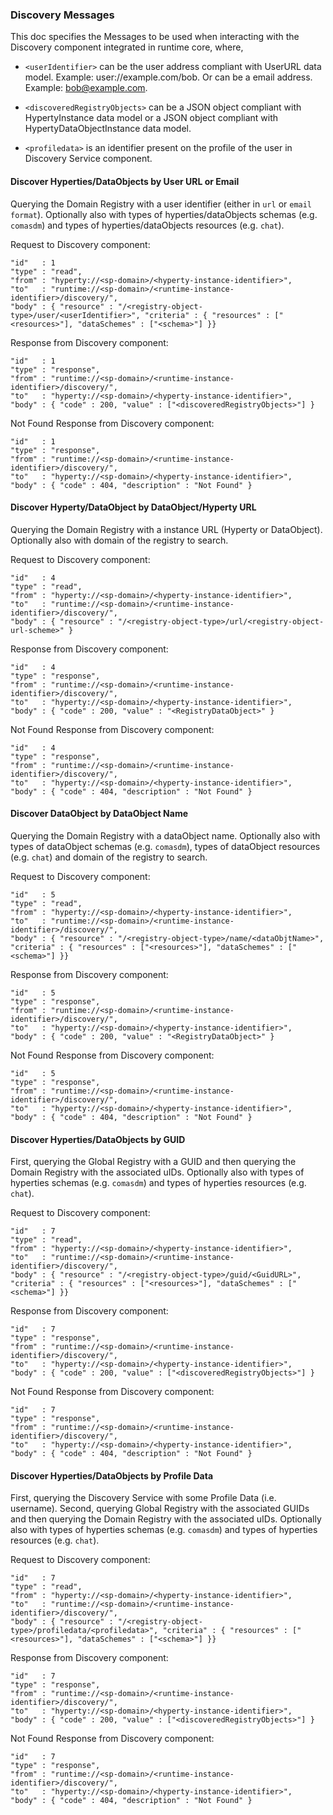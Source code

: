 ### Discovery Messages

This doc specifies the Messages to be used when interacting with the Discovery component integrated in runtime core, where,

* `<userIdentifier>` can be the user address compliant with UserURL data model. Example: user://example.com/bob. Or can be a email address. Example: bob@example.com.

* `<discoveredRegistryObjects>` can be a JSON object compliant with HypertyInstance data model or a JSON object compliant with HypertyDataObjectInstance data model.

* `<profiledata>` is an identifier present on the profile of the user in Discovery Service component.

#### Discover Hyperties/DataObjects by User URL or Email

Querying the Domain Registry with a user identifier (either in `url` or `email format`). Optionally also with types of hyperties/dataObjects schemas (e.g. `comasdm`) and types of hyperties/dataObjects resources (e.g. `chat`).

Request to Discovery component:
```
"id"   : 1
"type" : "read",
"from" : "hyperty://<sp-domain>/<hyperty-instance-identifier>",
"to"   : "runtime://<sp-domain>/<runtime-instance-identifier>/discovery/",
"body" : { "resource" : "/<registry-object-type>/user/<userIdentifier>", "criteria" : { "resources" : ["<resources>"], "dataSchemes" : ["<schema>"] }}
```

Response from Discovery component:

```
"id"   : 1
"type" : "response",
"from" : "runtime://<sp-domain>/<runtime-instance-identifier>/discovery/",
"to"   : "hyperty://<sp-domain>/<hyperty-instance-identifier>",
"body" : { "code" : 200, "value" : ["<discoveredRegistryObjects>"] }
```

Not Found Response from Discovery component:

```
"id"   : 1
"type" : "response",
"from" : "runtime://<sp-domain>/<runtime-instance-identifier>/discovery/",
"to"   : "hyperty://<sp-domain>/<hyperty-instance-identifier>",
"body" : { "code" : 404, "description" : "Not Found" }
```

#### Discover Hyperty/DataObject by DataObject/Hyperty URL

Querying the Domain Registry with a instance URL (Hyperty or DataObject). Optionally also with domain of the registry to search.

Request to Discovery component:

```
"id"   : 4
"type" : "read",
"from" : "hyperty://<sp-domain>/<hyperty-instance-identifier>",
"to"   : "runtime://<sp-domain>/<runtime-instance-identifier>/discovery/",
"body" : { "resource" : "/<registry-object-type>/url/<registry-object-url-scheme>" }
```

Response from Discovery component:

```
"id"   : 4
"type" : "response",
"from" : "runtime://<sp-domain>/<runtime-instance-identifier>/discovery/",
"to"   : "hyperty://<sp-domain>/<hyperty-instance-identifier>",
"body" : { "code" : 200, "value" : "<RegistryDataObject>" }
```

Not Found Response from Discovery component:

```
"id"   : 4
"type" : "response",
"from" : "runtime://<sp-domain>/<runtime-instance-identifier>/discovery/",
"to"   : "hyperty://<sp-domain>/<hyperty-instance-identifier>",
"body" : { "code" : 404, "description" : "Not Found" }
```

#### Discover DataObject by DataObject Name

Querying the Domain Registry with a dataObject name. Optionally also with types of dataObject schemas 
(e.g. `comasdm`), types of dataObject resources (e.g. `chat`) and domain of the registry to search.

Request to Discovery component:

```
"id"   : 5
"type" : "read",
"from" : "hyperty://<sp-domain>/<hyperty-instance-identifier>",
"to"   : "runtime://<sp-domain>/<runtime-instance-identifier>/discovery/",
"body" : { "resource" : "/<registry-object-type>/name/<dataObjtName>", "criteria" : { "resources" : ["<resources>"], "dataSchemes" : ["<schema>"] }}
```

Response from Discovery component:

```
"id"   : 5
"type" : "response",
"from" : "runtime://<sp-domain>/<runtime-instance-identifier>/discovery/",
"to"   : "hyperty://<sp-domain>/<hyperty-instance-identifier>",
"body" : { "code" : 200, "value" : "<RegistryDataObject>" }
```

Not Found Response from Discovery component:

```
"id"   : 5
"type" : "response",
"from" : "runtime://<sp-domain>/<runtime-instance-identifier>/discovery/",
"to"   : "hyperty://<sp-domain>/<hyperty-instance-identifier>",
"body" : { "code" : 404, "description" : "Not Found" }
```

#### Discover Hyperties/DataObjects by GUID

First, querying the Global Registry with a GUID and then querying the Domain Registry with the associated uIDs. Optionally also 
with types of hyperties schemas (e.g. `comasdm`) and types of hyperties resources (e.g. `chat`).

Request to Discovery component:

```
"id"   : 7
"type" : "read",
"from" : "hyperty://<sp-domain>/<hyperty-instance-identifier>",
"to"   : "runtime://<sp-domain>/<runtime-instance-identifier>/discovery/",
"body" : { "resource" : "/<registry-object-type>/guid/<GuidURL>", "criteria" : { "resources" : ["<resources>"], "dataSchemes" : ["<schema>"] }}
```

Response from Discovery component:

```
"id"   : 7
"type" : "response",
"from" : "runtime://<sp-domain>/<runtime-instance-identifier>/discovery/",
"to"   : "hyperty://<sp-domain>/<hyperty-instance-identifier>",
"body" : { "code" : 200, "value" : ["<discoveredRegistryObjects>"] }
```

Not Found Response from Discovery component:

```
"id"   : 7
"type" : "response",
"from" : "runtime://<sp-domain>/<runtime-instance-identifier>/discovery/",
"to"   : "hyperty://<sp-domain>/<hyperty-instance-identifier>",
"body" : { "code" : 404, "description" : "Not Found" }
```

#### Discover Hyperties/DataObjects by Profile Data

First, querying the Discovery Service with some Profile Data (i.e. username). Second, querying Global Registry with the associated
GUIDs and then querying the Domain Registry with the associated uIDs. Optionally also 
with types of hyperties schemas (e.g. `comasdm`) and types of hyperties resources (e.g. `chat`).

Request to Discovery component:

```
"id"   : 7
"type" : "read",
"from" : "hyperty://<sp-domain>/<hyperty-instance-identifier>",
"to"   : "runtime://<sp-domain>/<runtime-instance-identifier>/discovery/",
"body" : { "resource" : "/<registry-object-type>/profiledata/<profiledata>", "criteria" : { "resources" : ["<resources>"], "dataSchemes" : ["<schema>"] }}
```

Response from Discovery component:

```
"id"   : 7
"type" : "response",
"from" : "runtime://<sp-domain>/<runtime-instance-identifier>/discovery/",
"to"   : "hyperty://<sp-domain>/<hyperty-instance-identifier>",
"body" : { "code" : 200, "value" : ["<discoveredRegistryObjects>"] }
```

Not Found Response from Discovery component:

```
"id"   : 7
"type" : "response",
"from" : "runtime://<sp-domain>/<runtime-instance-identifier>/discovery/",
"to"   : "hyperty://<sp-domain>/<hyperty-instance-identifier>",
"body" : { "code" : 404, "description" : "Not Found" }
```
